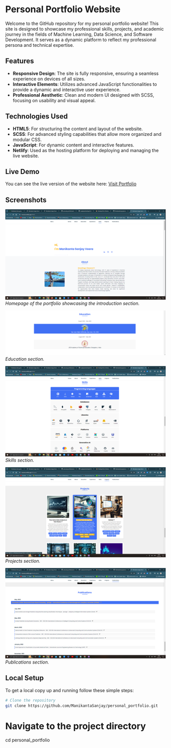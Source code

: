 # Personal Portfolio Website

Welcome to the GitHub repository for my personal portfolio website! This site is designed to showcase my professional skills, projects, and academic journey in the fields of Machine Learning, Data Science, and Software Development. It serves as a dynamic platform to reflect my professional persona and technical expertise.

## Features

- **Responsive Design**: The site is fully responsive, ensuring a seamless experience on devices of all sizes.
- **Interactive Elements**: Utilizes advanced JavaScript functionalities to provide a dynamic and interactive user experience.
- **Professional Aesthetic**: Clean and modern UI designed with SCSS, focusing on usability and visual appeal.

## Technologies Used

- **HTML5**: For structuring the content and layout of the website.
- **SCSS**: For advanced styling capabilities that allow more organized and modular CSS.
- **JavaScript**: For dynamic content and interactive features.
- **Netlify**: Used as the hosting platform for deploying and managing the live website.

## Live Demo

You can see the live version of the website here: [Visit Portfolio](https://msveera.netlify.app)

## Screenshots

![Homepage](/assets/img/about.png)
*Homepage of the portfolio showcasing the introduction section.*

![Eduction](/assets/img/education.png)
*Education section.*

![Skills](/assets/img/skills.png)
*Skills section.*

![Projects](/assets/img/projects.png)
*Projects section.*

![Publications](/assets/img/publications.png)
*Publications section.*


## Local Setup

To get a local copy up and running follow these simple steps:

```bash
# Clone the repository
git clone https://github.com/ManikantaSanjay/personal_portfolio.git
```
# Navigate to the project directory
cd personal_portfolio

